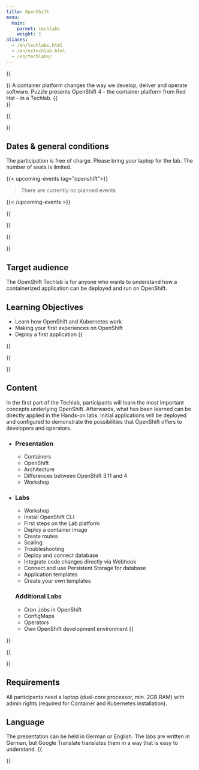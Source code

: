 ```yaml
---
title: OpenShift
menu:
  main:
    parent: techlabs
    weight: 1
aliases:
  - /en/techlabs.html
  - /en/ostechlab.html
  - /en/techlabs/
---
```

{{<section class="techlab-hero" header="images/header.svg">}}
A container platform changes the way we develop, deliver and operate software. Puzzle presents OpenShift 4 - the container platform from Red Hat - in a Techlab.
{{</section>}}

{{<section class="darkblue">}}

## Dates & general conditions

The participation is free of charge. Please bring your laptop for the lab. The number of seats is limited.

{{< upcoming-events tag="openshift">}}

> There are currently no planned events

{{< /upcoming-events >}}

{{</section>}}

{{<section>}}

## Target audience

The OpenShift Techlab is for anyone who wants to understand how a containerized application can be deployed and run on OpenShift.

## Learning Objectives

* Learn how OpenShift and Kubernetes work
* Making your first experiences on OpenShift
* Deploy a first application
  {{</section>}}

{{<section class="cyan lab-content">}}

## Content

In the first part of the Techlab, participants will learn the most important concepts underlying OpenShift. Afterwards, what has been learned can be directly applied in the Hands-on labs. Initial applications will be deployed and configured to demonstrate the possibilities that OpenShift offers to developers and operators.

* ### Presentation

  * Containers
  * OpenShift
  * Architecture
  * Differences between OpenShift 3.11 and 4
  * Workshop
* ### Labs

  * Workshop
  * Install OpenShift CLI
  * First steps on the Lab platform
  * Deploy a container image
  * Create routes
  * Scaling
  * Troubleshooting
  * Deploy and connect database
  * Integrate code changes directly via Webhook
  * Connect and use Persistent Storage for database
  * Application templates
  * Create your own templates

  ### Additional Labs

  * Cron Jobs in OpenShift
  * ConfigMaps
  * Operators
  * Own OpenShift development environment
    {{</section>}}

{{<section>}}

## Requirements

All participants need a laptop (dual-core processor, min. 2GB RAM) with admin rights (required for Container and Kubernetes installation).

## Language

The presentation can be held in German or English. The labs are written in German, but Google Translate translates them in a way that is easy to understand.
{{</section>}}